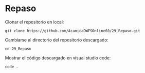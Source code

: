 # Repaso

Clonar el repositorio en local:
```
git clone https://github.com/AcamicaDWFSOnline60/29_Repaso.git
```

Cambiarse al directorio del repositorio descargado:
```
cd 29_Repaso
```

Mostrar el código descargado en visual studio code:
```
code .
```
